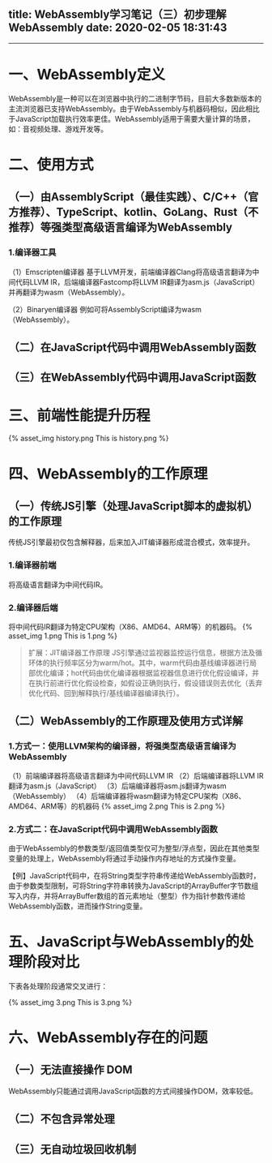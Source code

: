 title: WebAssembly学习笔记（三）初步理解WebAssembly
date: 2020-02-05 18:31:43
---
---


# 一、WebAssembly定义
WebAssembly是一种可以在浏览器中执行的二进制字节码，目前大多数新版本的主流浏览器已支持WebAssembly。由于WebAssembly与机器码相似，因此相比于JavaScript加载执行效率更佳。WebAssembly适用于需要大量计算的场景，如：音视频处理、游戏开发等。

# 二、使用方式
## （一）由AssemblyScript（最佳实践）、C/C++（官方推荐）、TypeScript、kotlin、GoLang、Rust（不推荐）等强类型高级语言编译为WebAssembly
### 1.编译器工具
（1）Emscripten编译器
基于LLVM开发，前端编译器Clang将高级语言翻译为中间代码LLVM IR，后端编译器Fastcomp将LLVM IR翻译为asm.js（JavaScript）并再翻译为wasm（WebAssembly）。
<!--more-->

（2）Binaryen编译器
例如可将AssemblyScript编译为wasm（WebAssembly）。

## （二）在JavaScript代码中调用WebAssembly函数

## （三）在WebAssembly代码中调用JavaScript函数

# 三、前端性能提升历程
{% asset_img history.png This is history.png %}

# 四、WebAssembly的工作原理
## （一）传统JS引擎（处理JavaScript脚本的虚拟机）的工作原理
传统JS引擎最初仅包含解释器，后来加入JIT编译器形成混合模式，效率提升。

### 1.编译器前端
将高级语言翻译为中间代码IR。

### 2.编译器后端
将中间代码IR翻译为特定CPU架构（X86、AMD64、ARM等）的机器码。
{% asset_img 1.png This is 1.png %}

> 扩展：JIT编译器工作原理
> JS引擎通过监视器监控运行信息，根据方法及循环体的执行频率区分为warm/hot。其中，warm代码由基线编译器进行局部优化编译；hot代码由优化编译器根据监视器信息进行优化假设编译，并在执行前进行优化假设检查，如假设正确则执行，假设错误则去优化（丢弃优化代码、回到解释执行/基线编译器编译执行）。

## （二）WebAssembly的工作原理及使用方式详解
### 1.方式一：使用LLVM架构的编译器，将强类型高级语言编译为WebAssembly
（1）前端编译器将高级语言翻译为中间代码LLVM IR
（2）后端编译器将LLVM IR翻译为asm.js（JavaScript）
（3）后端编译器将asm.js翻译为wasm（WebAssembly）
（4）后端编译器将wasm翻译为特定CPU架构（X86、AMD64、ARM等）的机器码
{% asset_img 2.png This is 2.png %}

### 2.方式二：在JavaScript代码中调用WebAssembly函数
由于WebAssembly的参数类型/返回值类型仅可为整型/浮点型，因此在其他类型变量的处理上，WebAssembly将通过手动操作内存地址的方式操作变量。

【例】JavaScript代码中，在将String类型字符串传递给WebAssembly函数时，由于参数类型限制，可将String字符串转换为JavaScript的ArrayBuffer字节数组写入内存，并将ArrayBuffer数组的首元素地址（整型）作为指针参数传递给WebAssembly函数，进而操作String变量。

# 五、JavaScript与WebAssembly的处理阶段对比
下表各处理阶段通常交叉进行：

{% asset_img 3.png This is 3.png %}

# 六、WebAssembly存在的问题
## （一）无法直接操作 DOM
WebAssembly只能通过调用JavaScript函数的方式间接操作DOM，效率较低。

## （二）不包含异常处理

## （三）无自动垃圾回收机制
